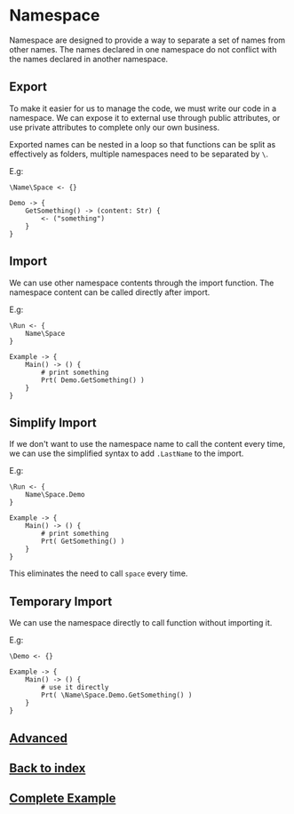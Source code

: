 # Namespace
Namespace are designed to provide a way to separate a set of names from other names. The names declared in one namespace do not conflict with the names declared in another namespace.

## Export
To make it easier for us to manage the code, we must write our code in a namespace. We can expose it to external use through public attributes, or use private attributes to complete only our own business.

Exported names can be nested in a loop so that functions can be split as effectively as folders, multiple namespaces need to be separated by `\`.

E.g:
```
\Name\Space <- {}

Demo -> {
    GetSomething() -> (content: Str) {
        <- ("something")
    }
}
```
## Import
We can use other namespace contents through the import function. The namespace content can be called directly after import.


E.g:
```
\Run <- { 
    Name\Space 
}

Example -> {
    Main() -> () {
        # print something
        Prt( Demo.GetSomething() )
    }
}
```
## Simplify Import
If we don't want to use the namespace name to call the content every time, we can use the simplified syntax to add `.LastName` to the import.

E.g:
```
\Run <- { 
    Name\Space.Demo 
}

Example -> {
    Main() -> () {
        # print something
        Prt( GetSomething() )
    }
}
```
This eliminates the need to call `space` every time.
## Temporary Import
We can use the namespace directly to call function without importing it.

E.g:
```
\Demo <- {}

Example -> {
    Main() -> () {
        # use it directly
        Prt( \Name\Space.Demo.GetSomething() )    
    }
}
```

## [Advanced](./control-type.md)
## [Back to index](./introduction.md)
## [Complete Example](../example.xs)